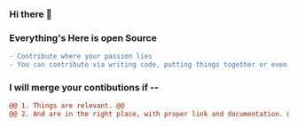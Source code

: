 ### Hi there 👋

### Everything's Here is open Source

```diff
- Contribute where your passion lies 
- You can contribute via writing code, putting things together or even doing Documentation of exisiting works.
```

### I will merge your contibutions if --
```diff
@@ 1. Things are relevant. @@
@@ 2. And are in the right place, with proper link and documentation. @@
```

<!--
**coolanant/coolanant** is a ✨ _special_ ✨ repository because its `README.md` (this file) appears on your GitHub profile.

Here are some ideas to get you started:

- 🔭 I’m currently working on ...
- 🌱 I’m currently learning ...
- 👯 I’m looking to collaborate on ...
- 🤔 I’m looking for help with ...
- 💬 Ask me about ...
- 📫 How to reach me: ...
- 😄 Pronouns: ...
- ⚡ Fun fact: ...
-->
